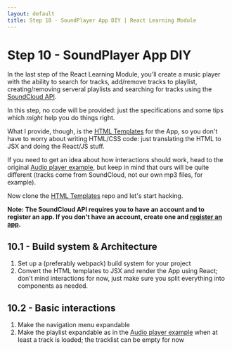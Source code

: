 ```yaml
---
layout: default
title: Step 10 - SoundPlayer App DIY | React Learning Module
---
```


# Step 10 - SoundPlayer App DIY

In the last step of the React Learning Module, you'll create a music player with the ability to search for tracks, add/remove tracks to playlist, creating/removing serveral playlists and searching for tracks using the [SoundCloud API](https://developers.soundcloud.com/).

In this step, no code will be provided: just the specifications and some tips which *might* help you do things right.

What I provide, though, is the [HTML Templates](https://github.com/tszekely/soundplayer-react-html) for the App, so you don't have to worry about writing HTML/CSS code: just translating the HTML to JSX and doing the React/JS stuff.

If you need to get an idea about how interactions should work, head to the original [Audio player example](http://tutorialzine.com/2015/03/html5-music-player/), but keep in mind that ours will be quite different (tracks come from SoundCloud, not our own mp3 files, for example).

Now clone the [HTML Templates](https://github.com/tszekely/soundplayer-react-html) repo and let's start hacking.

**Note: The SoundCloud API requires you to have an account and to register an app. If you don't have an account, create one and [register an app](http://soundcloud.com/you/apps/new).**

## 10.1 - Build system & Architecture

1. Set up a (preferably webpack) build system for your project
2. Convert the HTML templates to JSX and render the App using React; don't mind interactions for now, just make sure you split everything into components as needed.

## 10.2 - Basic interactions

1. Make the navigation menu expandable
2. Make the playlist expandable as in the [Audio player example](http://tutorialzine.com/2015/03/html5-music-player/) when at least a track is loaded; the tracklist can be empty for now


